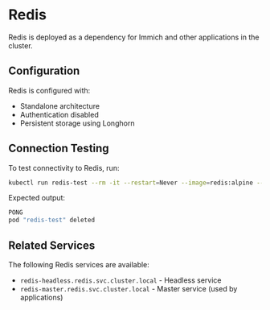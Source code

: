 # Redis

Redis is deployed as a dependency for Immich and other applications in the cluster.

## Configuration

Redis is configured with:

- Standalone architecture
- Authentication disabled
- Persistent storage using Longhorn

## Connection Testing

To test connectivity to Redis, run:

```bash
kubectl run redis-test --rm -it --restart=Never --image=redis:alpine -- sh -c "redis-cli -h redis-master.redis.svc.cluster.local ping"
```

Expected output:

```sh
PONG
pod "redis-test" deleted
```

## Related Services

The following Redis services are available:

- `redis-headless.redis.svc.cluster.local` - Headless service
- `redis-master.redis.svc.cluster.local` - Master service (used by applications)
